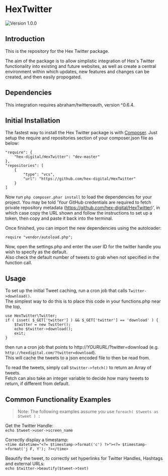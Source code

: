 # HexTwitter

![Version 1.0.0](https://img.shields.io/badge/version-1.0.0-brightgreen.svg)


## Introduction

This is the repository for the Hex Twitter package.

The aim of the package is to allow simplistic integration of Hex's Twitter functionality 
into existing and future websites, as well as create a central environment within which
updates, new features and changes can be created, and then easily propogated.


## Dependencies

This integration requires abraham/twitteroauth, version ^0.6.4.


## Initial Installation

The fastest way to install the Hex Twitter package is with [Composer](https://getcomposer.org/).
Just setup the require and repositories section of your composer.json file as below:

    "require": {
        "hex-digital/HexTwitter": "dev-master"
    },
    "repositories": [
        {
            "type": "vcs",
            "url": "https://github.com/hex-digital/HexTwitter"
        }
    ]

Now run `php composer.phar install` to load the dependencies for your project. You may be told
'Your GitHub credentials are required to fetch private repository metadata (https://github.com/hex-digital/HexTwitter)',
in which case copy the URL shown and follow the instructions to set up a token, then copy and paste it back into
the terminal.

Once finished, you can import the new dependencies using the autoloader:

    require "vendor/autoload.php";

Now, open the settings.php and enter the user ID for the twitter handle you wish to
specify as the default.  
Also check the default number of tweets to grab when not specified
in the function call.


## Usage

To set up the initial Tweet caching, run a cron job that calls `Twitter->download()`.  
The simplest way to do this is to place this code in your functions.php near the top,

    use HexTwitter\Twitter;
    if ( isset( $_GET['twitter'] ) && $_GET['twitter'] == 'download' ) {
        $twitter = new Twitter();
        echo $twitter->download();
        exit;
    }

then run a cron job that points to http://*YOURURL*/?twitter=download (e.g. `http://hexdigital.com/?twitter=download`).  
This will cache the tweets to a json encoded file to then be read from.


To read the tweets, simply call `$twitter->fetch()` to return an Array of tweets.  
Fetch can also take an integer variable to decide how many tweets to return, if different from default.


## Common Functionality Examples

>Note: The following examples assume you use `foreach( $tweets as $tweet ) :`

Get the Twitter Handle:  
`echo $tweet->user->screen_name`

Correctly display a timestamp:  
`<time datetime="<?= $timestamp->format('c') ?>"><?= $timestamp->format('j F, Y'); ?></time>`

Beautify the tweet, to correctly set hyperlinks for Twitter Handles, Hashtags and external URLs:  
`echo $twitter->beautify($tweet->text)`
